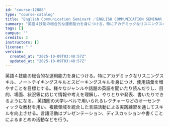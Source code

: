 ```yaml
---
id: "course:12888"
type: "course-catalog"
title: "English Communication SeminarⅡ ／ENGLISH COMMUNICATION SEMINAR II"
summary: "英語４技能の総合的な運用能力を身につける。特にアカデミックなリスニングスキル、ノートテイキングスキルとスピーキングスキルを身につけ、使用語彙を増やすことを目標とする。様々なジャンルや話題の英語を聞いたり読んだりし、目的、場面、状況等に応じて…"
tags: []
campus: ""
credits: 2
instructors: []
license: " "
version:
  created_at: "2025-10-09T03:48:57Z"
  updated_at: "2025-10-09T03:48:57Z"
---
```


英語４技能の総合的な運用能力を身につける。特にアカデミックなリスニングスキル、ノートテイキングスキルとスピーキングスキルを身につけ、使用語彙を増やすことを目標とする。様々なジャンルや話題の英語を聞いたり読んだりし、目的、場面、状況等に応じて情報や考えを理解し、やりとりや発表、書いたりできるようになる。 英語圏の大学レベルで用いられるレクチャーなどのオーセンティックな教材を用い、複数領域を統合した言語活動による実践練習を通してスキルを向上させる。言語活動はプレゼンテーション、ディスカッションや書くことによるまとめの活動などを行う。
